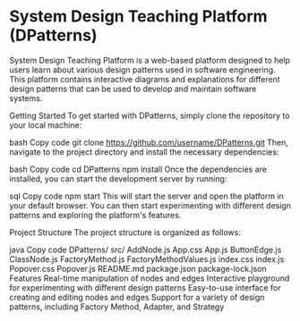 # System Design Teaching Platform (DPatterns)

System Design Teaching Platform is a web-based platform designed to help users learn about various design patterns used in software engineering. This platform contains interactive diagrams and explanations for different design patterns that can be used to develop and maintain software systems.

Getting Started
To get started with DPatterns, simply clone the repository to your local machine:

bash
Copy code
git clone https://github.com/username/DPatterns.git
Then, navigate to the project directory and install the necessary dependencies:

bash
Copy code
cd DPatterns
npm install
Once the dependencies are installed, you can start the development server by running:

sql
Copy code
npm start
This will start the server and open the platform in your default browser. You can then start experimenting with different design patterns and exploring the platform's features.

Project Structure
The project structure is organized as follows:

java
Copy code
DPatterns/
  src/
    AddNode.js
    App.css
    App.js
    ButtonEdge.js
    ClassNode.js
    FactoryMethod.js
    FactoryMethodValues.js
    index.css
    index.js
    Popover.css
    Popover.js
  README.md
  package.json
  package-lock.json
Features
Real-time manipulation of nodes and edges
Interactive playground for experimenting with different design patterns
Easy-to-use interface for creating and editing nodes and edges
Support for a variety of design patterns, including Factory Method, Adapter, and Strategy
